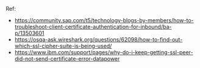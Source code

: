 Ref: 
- https://community.sap.com/t5/technology-blogs-by-members/how-to-troubleshoot-client-certificate-authentication-for-inbound/ba-p/13503601
- https://osqa-ask.wireshark.org/questions/62098/how-to-find-out-which-ssl-cipher-suite-is-being-used/
- https://www.ibm.com/support/pages/why-do-i-keep-getting-ssl-peer-did-not-send-certificate-error-datapower
